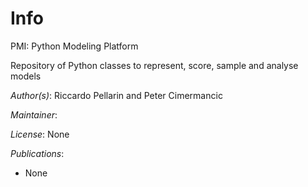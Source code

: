 
# Info
PMI: Python Modeling Platform

Repository of Python classes to represent, score, sample 
and analyse models

_Author(s)_: Riccardo Pellarin and Peter Cimermancic

_Maintainer_:

_License_: None

_Publications_:
- None
